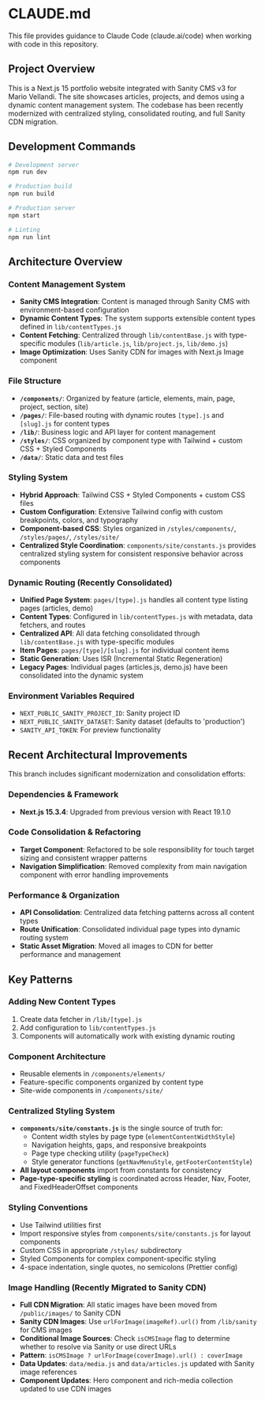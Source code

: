 # CLAUDE.md

This file provides guidance to Claude Code (claude.ai/code) when working with code in this repository.

## Project Overview

This is a Next.js 15 portfolio website integrated with Sanity CMS v3 for Mario Vellandi. The site showcases articles, projects, and demos using a dynamic content management system. The codebase has been recently modernized with centralized styling, consolidated routing, and full Sanity CDN migration.

## Development Commands

```bash
# Development server
npm run dev

# Production build
npm run build

# Production server
npm start

# Linting
npm run lint
```

## Architecture Overview

### Content Management System
- **Sanity CMS Integration**: Content is managed through Sanity CMS with environment-based configuration
- **Dynamic Content Types**: The system supports extensible content types defined in `lib/contentTypes.js`
- **Content Fetching**: Centralized through `lib/contentBase.js` with type-specific modules (`lib/article.js`, `lib/project.js`, `lib/demo.js`)
- **Image Optimization**: Uses Sanity CDN for images with Next.js Image component

### File Structure
- **`/components/`**: Organized by feature (article, elements, main, page, project, section, site)
- **`/pages/`**: File-based routing with dynamic routes `[type].js` and `[slug].js` for content types
- **`/lib/`**: Business logic and API layer for content management
- **`/styles/`**: CSS organized by component type with Tailwind + custom CSS + Styled Components
- **`/data/`**: Static data and test files

### Styling System
- **Hybrid Approach**: Tailwind CSS + Styled Components + custom CSS files
- **Custom Configuration**: Extensive Tailwind config with custom breakpoints, colors, and typography
- **Component-based CSS**: Styles organized in `/styles/components/`, `/styles/pages/`, `/styles/site/`
- **Centralized Style Coordination**: `components/site/constants.js` provides centralized styling system for consistent responsive behavior across components

### Dynamic Routing (Recently Consolidated)
- **Unified Page System**: `pages/[type].js` handles all content type listing pages (articles, demo)
- **Content Types**: Configured in `lib/contentTypes.js` with metadata, data fetchers, and routes
- **Centralized API**: All data fetching consolidated through `lib/contentBase.js` with type-specific modules
- **Item Pages**: `pages/[type]/[slug].js` for individual content items
- **Static Generation**: Uses ISR (Incremental Static Regeneration)
- **Legacy Pages**: Individual pages (articles.js, demo.js) have been consolidated into the dynamic system

### Environment Variables Required
- `NEXT_PUBLIC_SANITY_PROJECT_ID`: Sanity project ID
- `NEXT_PUBLIC_SANITY_DATASET`: Sanity dataset (defaults to 'production')
- `SANITY_API_TOKEN`: For preview functionality

## Recent Architectural Improvements

This branch includes significant modernization and consolidation efforts:

### Dependencies & Framework
- **Next.js 15.3.4**: Upgraded from previous version with React 19.1.0

### Code Consolidation & Refactoring
- **Target Component**: Refactored to be sole responsibility for touch target sizing and consistent wrapper patterns
- **Navigation Simplification**: Removed complexity from main navigation component with error handling improvements

### Performance & Organization
- **API Consolidation**: Centralized data fetching patterns across all content types
- **Route Unification**: Consolidated individual page types into dynamic routing system
- **Static Asset Migration**: Moved all images to CDN for better performance and management

## Key Patterns

### Adding New Content Types
1. Create data fetcher in `/lib/[type].js`
2. Add configuration to `lib/contentTypes.js`
3. Components will automatically work with existing dynamic routing

### Component Architecture
- Reusable elements in `/components/elements/`
- Feature-specific components organized by content type
- Site-wide components in `/components/site/`

### Centralized Styling System
- **`components/site/constants.js`** is the single source of truth for:
  - Content width styles by page type (`elementContentWidthStyle`)
  - Navigation heights, gaps, and responsive breakpoints
  - Page type checking utility (`pageTypeCheck`)
  - Style generator functions (`getNavMenuStyle`, `getFooterContentStyle`)
- **All layout components** import from constants for consistency
- **Page-type-specific styling** is coordinated across Header, Nav, Footer, and FixedHeaderOffset components

### Styling Conventions
- Use Tailwind utilities first
- Import responsive styles from `components/site/constants.js` for layout components
- Custom CSS in appropriate `/styles/` subdirectory
- Styled Components for complex component-specific styling
- 4-space indentation, single quotes, no semicolons (Prettier config)

### Image Handling (Recently Migrated to Sanity CDN)
- **Full CDN Migration**: All static images have been moved from `/public/images/` to Sanity CDN
- **Sanity CDN Images**: Use `urlForImage(imageRef).url()` from `/lib/sanity` for CMS images
- **Conditional Image Sources**: Check `isCMSImage` flag to determine whether to resolve via Sanity or use direct URLs
- **Pattern**: `isCMSImage ? urlForImage(coverImage).url() : coverImage`
- **Data Updates**: `data/media.js` and `data/articles.js` updated with Sanity image references
- **Component Updates**: Hero component and rich-media collection updated to use CDN images